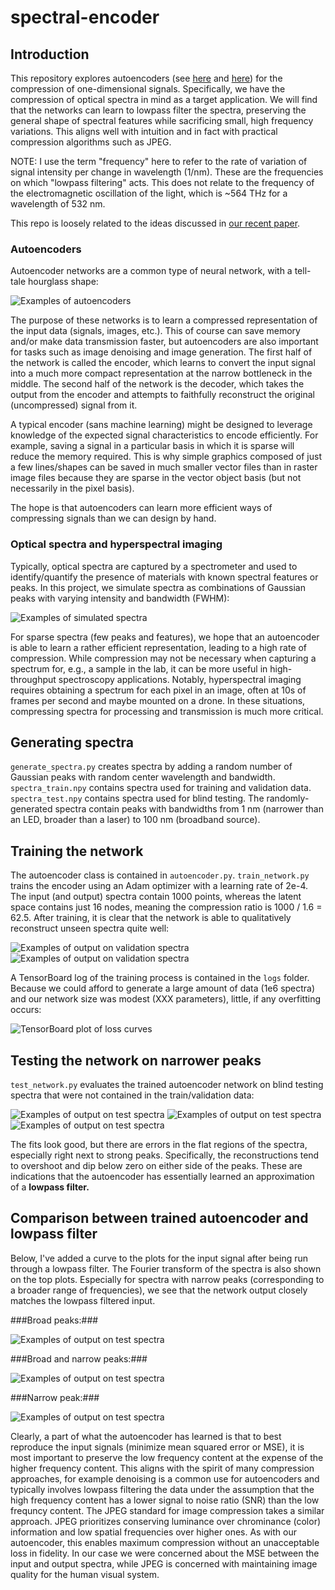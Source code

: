 # spectral-encoder
## Introduction
This repository explores autoencoders (see [here](https://www.jeremyjordan.me/autoencoders/#:~:text=Autoencoders%20are%20an%20unsupervised%20learning,representation%20of%20the%20original%20input.) and [here](https://www.deeplearningbook.org/contents/autoencoders.html)) for the compression of one-dimensional signals. Specifically, we have the compression of optical spectra in mind as a target application. We will find that the networks can learn to lowpass filter the spectra, preserving the general shape of spectral features while sacrificing small, high frequency variations. This aligns well with intuition and in fact with practical compression algorithms such as JPEG.

NOTE: I use the term "frequency" here to refer to the rate of variation of signal intensity per change in wavelength (1/nm). These are the frequencies on which "lowpass filtering" acts. This does not relate to the frequency of the electromagnetic oscillation of the light, which is ~564 THz for a wavelength of 532 nm.

This repo is loosely related to the ideas discussed in [our recent paper](https://arxiv.org/abs/2012.00878).

### Autoencoders
Autoencoder networks are a common type of neural network, with a tell-tale hourglass shape:

![Examples of autoencoders](/images/autoencoder_architectures.png)

The purpose of these networks is to learn a compressed representation of the input data (signals, images, etc.). This of course can save memory and/or make data transmission faster, but autoencoders are also important for tasks such as image denoising and image generation. The first half of the network is called the encoder, which learns to convert the input signal into a much more compact representation at the narrow bottleneck in the middle. The second half of the network is the decoder, which takes the output from the encoder and attempts to faithfully reconstruct the original (uncompressed) signal from it.

A typical encoder (sans machine learning) might be designed to leverage knowledge of the expected signal characteristics to encode efficiently. For example, saving a signal in a particular basis in which it is sparse will reduce the memory required. This is why simple graphics composed of just a few lines/shapes can be saved in much smaller vector files than in raster image files because they are sparse in the vector object basis (but not necessarily in the pixel basis).

The hope is that autoencoders can learn more efficient ways of compressing signals than we can design by hand.

### Optical spectra and hyperspectral imaging
Typically, optical spectra are captured by a spectrometer and used to identify/quantify the presence of materials with known spectral features or peaks. In this project, we simulate spectra as combinations of Gaussian peaks with varying intensity and bandwidth (FWHM):

![Examples of simulated spectra](/images/sample_spectra.svg)

For sparse spectra (few peaks and features), we hope that an autoencoder is able to learn a rather efficient representation, leading to a high rate of compression. While compression may not be necessary when capturing a spectrum for, e.g., a sample in the lab, it can be more useful in high-throughput spectroscopy applications. Notably, hyperspectral imaging requires obtaining a spectrum for each pixel in an image, often at 10s of frames per second and maybe mounted on a drone. In these situations, compressing spectra for processing and transmission is much more critical.

## Generating spectra
`generate_spectra.py` creates spectra by adding a random number of Gaussian peaks with random center wavelength and bandwidth. `spectra_train.npy` contains spectra used for training and validation data. `spectra_test.npy` contains spectra used for blind testing. The randomly-generated spectra contain peaks with bandwidths from 1 nm (narrower than an LED, broader than a laser) to 100 nm (broadband source).

## Training the network
The autoencoder class is contained in `autoencoder.py`. `train_network.py` trains the encoder using an Adam optimizer with a learning rate of 2e-4. The input (and output) spectra contain 1000 points, whereas the latent space contains just 16 nodes, meaning the compression ratio is 1000 / 1.6 = 62.5.  After training, it is clear that the network is able to qualitatively reconstruct unseen spectra quite well:

![Examples of output on validation spectra](/images/val_spectrum1.svg)
![Examples of output on validation spectra](/images/val_spectrum2.svg)

A TensorBoard log of the training process is contained in the `logs` folder. Because we could afford to generate a large amount of data (1e6 spectra) and our network size was modest (XXX parameters), little, if any overfitting occurs:

![TensorBoard plot of loss curves](/images/log.png)

## Testing the network on narrower peaks
`test_network.py` evaluates the trained autoencoder network on blind testing spectra that were not contained in the train/validation data:

![Examples of output on test spectra](/images/test_spectrum1.svg)
![Examples of output on test spectra](/images/test_spectrum2.svg)
![Examples of output on test spectra](/images/test_spectrum3.svg)

The fits look good, but there are errors in the flat regions of the spectra, especially right next to strong peaks. Specifically, the reconstructions tend to overshoot and dip below zero on either side of the peaks. These are indications that the autoencoder has essentially learned an approximation of a **lowpass filter.**

## Comparison between trained autoencoder and lowpass filter
Below, I've added a curve to the plots for the input signal after being run through a lowpass filter. The Fourier transform of the spectra is also shown on the top plots. Especially for spectra with narrow peaks (corresponding to a broader range of frequencies), we see that the network output closely matches the lowpass filtered input.

###Broad peaks:###

![Examples of output on test spectra](/images/test_spectrum1_fourier.svg)

###Broad and narrow peaks:###

![Examples of output on test spectra](/images/test_spectrum2_fourier.svg)

###Narrow peak:###

![Examples of output on test spectra](/images/test_spectrum3_fourier.svg)

Clearly, a part of what the autoencoder has learned is that to best reproduce the input signals (minimize mean squared error or MSE), it is most important to preserve the low frequency content at the expense of the higher frequency content. This aligns with the spirit of many compression approaches, for example denoising is a common use for autoencoders and typically involves lowpass filtering the data under the assumption that the high frequency content has a lower signal to noise ratio (SNR) than the low frequncy content. The JPEG standard for image compression takes a similar approach. JPEG prioritizes conserving luminance over chrominance (color) information and low spatial frequencies over higher ones. As with our autoencoder, this enables maximum compression without an unacceptable loss in fidelity. In our case we were concerned about the MSE between the input and output spectra, while JPEG is concerned with maintaining image quality for the human visual system.
